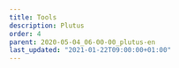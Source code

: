 ```yaml
---
title: Tools
description: Plutus
order: 4
parent: 2020-05-04_06-00-00_plutus-en
last_updated: "2021-01-22T09:00:00+01:00"
---
```

